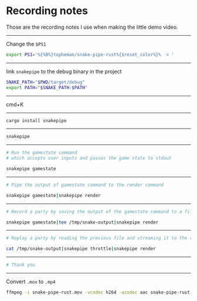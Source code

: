 # Recording notes

Those are the recording notes I use when making the little demo video.

---

Change the `$PS1`

```sh
export PS1='%{%B%}topheman/snake-pipe-rust%{$reset_color%}%  > '
```

---

link `snakepipe` to the debug binary in the project

```sh
SNAKE_PATH="$PWD/target/debug"
export PATH="$SNAKE_PATH:$PATH"
```

---

cmd+K

---

```sh
cargo install snakepipe
```

---

```sh
snakepipe
```

---

```sh
# Run the gamestate command
# which accepts user inputs and passes the game state to stdout

snakepipe gamestate
```

---

```sh
# Pipe the output of gamestate command to the render command

snakepipe gamestate|snakepipe render
```

---

```sh
# Record a party by saving the output of the gamestate command to a file with the built-in tee utility

snakepipe gamestate|tee /tmp/snake-output|snakepipe render
```

---

```sh
# Replay a party by reading the previous file and streaming it to the render command with the throttle command

cat /tmp/snake-output|snakepipe throttle|snakepipe render
```

---

```sh
# Thank you
```

---

Convert `.mov` to `.mp4`

```sh
ffmpeg -i snake-pipe-rust.mov -vcodec h264 -acodec aac snake-pipe-rust.mp4
```
